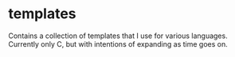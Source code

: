 # templates

Contains a collection of templates that I use for various languages. Currently only C, but with intentions of expanding as time goes on.
